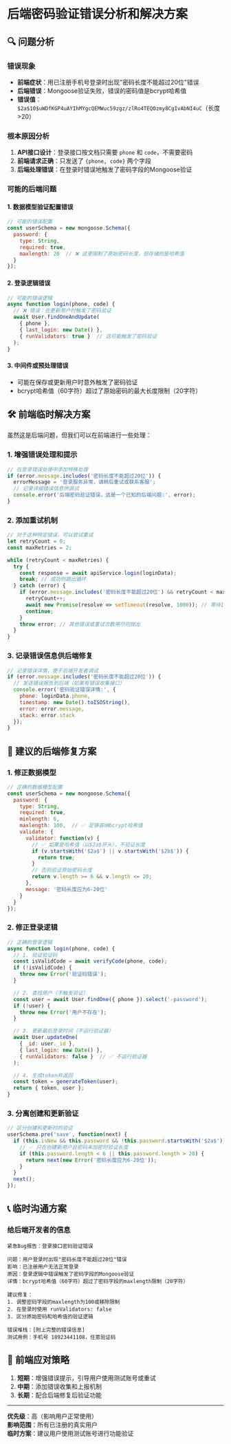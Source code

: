 # 后端密码验证错误分析和解决方案

## 🔍 问题分析

### 错误现象
- **前端症状**：用已注册手机号登录时出现"密码长度不能超过20位"错误
- **后端错误**：Mongoose验证失败，错误的密码值是bcrypt哈希值
- **错误值**：`$2a$10$uWDfKGP4uAYIhMYgcQEMWuc59zgz/zlRo4TEQOzmy8CgIvAbNI4uC`（长度>20）

### 根本原因分析

1. **API接口设计**：登录接口按文档只需要 `phone` 和 `code`，不需要密码
2. **前端请求正确**：只发送了 `{phone, code}` 两个字段
3. **后端处理错误**：在登录时错误地触发了密码字段的Mongoose验证

### 可能的后端问题

#### 1. 数据模型验证配置错误
```javascript
// 可能的错误配置
const userSchema = new mongoose.Schema({
  password: {
    type: String,
    required: true,
    maxlength: 20  // ❌ 这里限制了原始密码长度，但存储的是哈希值
  }
});
```

#### 2. 登录逻辑错误
```javascript
// 可能的错误逻辑
async function login(phone, code) {
  // ❌ 错误：在更新用户时触发了密码验证
  await User.findOneAndUpdate(
    { phone }, 
    { last_login: new Date() },
    { runValidators: true }  // 这可能触发了密码验证
  );
}
```

#### 3. 中间件或预处理错误
- 可能在保存或更新用户时意外触发了密码验证
- bcrypt哈希值（60字符）超过了原始密码的最大长度限制（20字符）

## 🛠️ 前端临时解决方案

虽然这是后端问题，但我们可以在前端进行一些处理：

### 1. 增强错误处理和提示

```javascript
// 在登录错误处理中添加特殊处理
if (error.message.includes('密码长度不能超过20位')) {
  errorMessage = '登录服务异常，请稍后重试或联系客服';
  // 记录详细错误信息供调试
  console.error('后端密码验证错误，这是一个已知的后端问题:', error);
}
```

### 2. 添加重试机制

```javascript
// 对于这种特定错误，可以尝试重试
let retryCount = 0;
const maxRetries = 2;

while (retryCount < maxRetries) {
  try {
    const response = await apiService.login(loginData);
    break; // 成功则跳出循环
  } catch (error) {
    if (error.message.includes('密码长度不能超过20位') && retryCount < maxRetries) {
      retryCount++;
      await new Promise(resolve => setTimeout(resolve, 1000)); // 等待1秒后重试
      continue;
    }
    throw error; // 其他错误或重试次数用尽则抛出
  }
}
```

### 3. 记录错误信息供后端修复

```javascript
// 记录错误详情，便于后端开发者调试
if (error.message.includes('密码长度不能超过20位')) {
  // 发送错误报告到后端（如果有错误收集接口）
  console.error('密码验证错误详情:', {
    phone: loginData.phone,
    timestamp: new Date().toISOString(),
    error: error.message,
    stack: error.stack
  });
}
```

## 🔧 建议的后端修复方案

### 1. 修正数据模型

```javascript
// 正确的数据模型配置
const userSchema = new mongoose.Schema({
  password: {
    type: String,
    required: true,
    minlength: 6,
    maxlength: 100,  // ✅ 足够容纳bcrypt哈希值
    validate: {
      validator: function(v) {
        // ✅ 如果是哈希值（以$2a$开头），不验证长度
        if (v.startsWith('$2a$') || v.startsWith('$2b$')) {
          return true;
        }
        // 否则验证原始密码长度
        return v.length >= 6 && v.length <= 20;
      },
      message: '密码长度应为6-20位'
    }
  }
});
```

### 2. 修正登录逻辑

```javascript
// 正确的登录逻辑
async function login(phone, code) {
  // 1. 验证验证码
  const isValidCode = await verifyCode(phone, code);
  if (!isValidCode) {
    throw new Error('验证码错误');
  }

  // 2. 查找用户（不触发验证）
  const user = await User.findOne({ phone }).select('-password');
  if (!user) {
    throw new Error('用户不存在');
  }

  // 3. 更新最后登录时间（不运行验证器）
  await User.updateOne(
    { _id: user._id }, 
    { last_login: new Date() },
    { runValidators: false }  // ✅ 不运行验证器
  );

  // 4. 生成token并返回
  const token = generateToken(user);
  return { token, user };
}
```

### 3. 分离创建和更新验证

```javascript
// 区分创建和更新时的验证
userSchema.pre('save', function(next) {
  if (this.isNew && this.password && !this.password.startsWith('$2a$')) {
    // ✅ 只在创建新用户且密码未加密时验证长度
    if (this.password.length < 6 || this.password.length > 20) {
      return next(new Error('密码长度应为6-20位'));
    }
  }
  next();
});
```

## 📞 临时沟通方案

### 给后端开发者的信息

```
紧急Bug报告：登录接口密码验证错误

问题：用户登录时出现"密码长度不能超过20位"错误
影响：已注册用户无法正常登录
原因：登录逻辑中错误触发了密码字段的Mongoose验证
详情：bcrypt哈希值（60字符）超过了密码字段的maxlength限制（20字符）

建议修复：
1. 调整密码字段的maxlength为100或移除限制
2. 在登录时使用 runValidators: false
3. 区分原始密码和哈希值的验证逻辑

错误堆栈：[附上完整的错误信息]
测试用例：手机号 18923441108，任意验证码
```

## 🎯 前端应对策略

1. **短期**：增强错误提示，引导用户使用测试账号或重试
2. **中期**：添加错误收集和上报机制
3. **长期**：配合后端修复后验证功能

---

**优先级**：高（影响用户正常使用）  
**影响范围**：所有已注册的真实用户  
**临时方案**：建议用户使用测试账号进行功能验证 